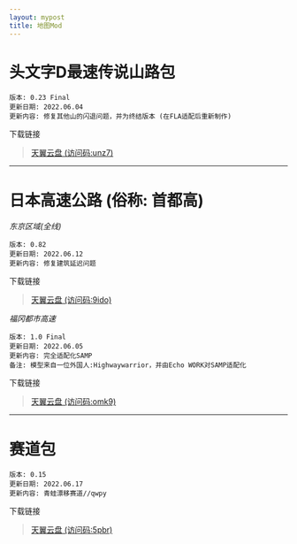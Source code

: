 ```yaml
---
layout: mypost
title: 地图Mod
---
```


# 头文字D最速传说山路包

```
版本: 0.23 Final
更新日期: 2022.06.04
更新内容: 修复其他山的闪退问题，并为终结版本 (在FLA适配后重新制作)
```

下载链接

> [天翼云盘 (访问码:unz7)](https://cloud.189.cn/t/ANRNreBbIZZv)

---

# 日本高速公路 (俗称: 首都高)

_东京区域(全线)_

```
版本: 0.82
更新日期: 2022.06.12
更新内容: 修复建筑延迟问题
```

下载链接

> [天翼云盘 (访问码:9ido)](https://cloud.189.cn/t/aIFv6r7z6fma)

_福冈都市高速_

```
版本: 1.0 Final
更新日期: 2022.06.05
更新内容: 完全适配化SAMP
备注: 模型来自一位外国人:Highwaywarrior，并由Echo WORK对SAMP适配化
```

下载链接

> [天翼云盘 (访问码:omk9)](https://cloud.189.cn/t/VfayEbruiqqu)

---

# 赛道包

```
版本: 0.15
更新日期: 2022.06.17
更新内容: 青蛙漂移赛道//qwpy
```

下载链接

> [天翼云盘 (访问码:5pbr)](https://cloud.189.cn/t/Z3aqQnbU7z63)

